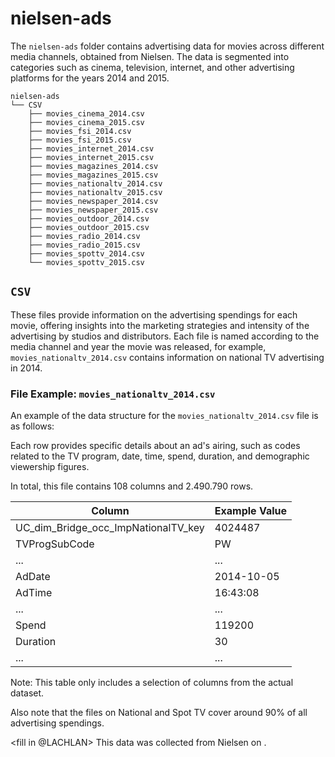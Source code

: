 # nielsen-ads

The `nielsen-ads` folder contains advertising data for movies across different media channels, obtained from Nielsen. 
The data is segmented into categories such as cinema, television, internet, and other advertising platforms for the years 2014 and 2015. 

```
nielsen-ads
└── CSV
    ├── movies_cinema_2014.csv
    ├── movies_cinema_2015.csv
    ├── movies_fsi_2014.csv
    ├── movies_fsi_2015.csv
    ├── movies_internet_2014.csv
    ├── movies_internet_2015.csv
    ├── movies_magazines_2014.csv
    ├── movies_magazines_2015.csv
    ├── movies_nationaltv_2014.csv
    ├── movies_nationaltv_2015.csv
    ├── movies_newspaper_2014.csv
    ├── movies_newspaper_2015.csv
    ├── movies_outdoor_2014.csv
    ├── movies_outdoor_2015.csv
    ├── movies_radio_2014.csv
    ├── movies_radio_2015.csv
    ├── movies_spottv_2014.csv
    └── movies_spottv_2015.csv
```
## `CSV`
These files provide information on the advertising spendings for each movie, offering insights into the marketing strategies and intensity of the advertising by studios and distributors. Each file is named according to the media channel and year the movie was released, for example, `movies_nationaltv_2014.csv` contains information on national TV advertising in 2014.

### File Example: `movies_nationaltv_2014.csv`

An example of the data structure for the `movies_nationaltv_2014.csv` file is as follows:

Each row provides specific details about an ad's airing, such as codes related to the TV program, date, time, spend, duration, and demographic viewership figures.

In total, this file contains 108 columns and 2.490.790 rows.

| Column                                   | Example Value |
|------------------------------------------|---------------|
| UC_dim_Bridge_occ_ImpNationalTV_key      | 4024487       |
| TVProgSubCode                            | PW            |
| ...                                      | ...           |
| AdDate                                   | 2014-10-05    |
| AdTime                                   | 16:43:08      |
| ...                                      | ...           |
| Spend                                    | 119200        |
| Duration                                 | 30            |
| ...                                      | ...           |

Note: This table only includes a selection of columns from the actual dataset. 

Also note that the files on National and Spot TV cover around 90% of all advertising spendings. 

<fill in @LACHLAN>
This data was collected from Nielsen <link> on <date>.

